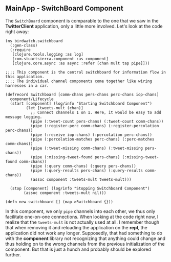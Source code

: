 ## MainApp - SwitchBoard Component

The ````SwitchBoard```` component is comparable to the one that we saw in the **TwitterClient** application, only a little more involved. Let's look at the code right away:

~~~
(ns birdwatch.switchboard
  (:gen-class)
  (:require
   [clojure.tools.logging :as log]
   [com.stuartsierra.component :as component]
   [clojure.core.async :as async :refer [chan mult tap pipe]]))

;;;; This component is the central switchboard for information flow in this application.
;;;; The individual channel components come together like wiring harnesses in a car.

(defrecord Switchboard [comm-chans pers-chans perc-chans iop-chans]
  component/Lifecycle
  (start [component] (log/info "Starting Switchboard Component")
         (let [tweets-mult (chan)]
           ;; Connect channels 1 on 1. Here, it would be easy to add message logging.
           (pipe (:tweet-count pers-chans) (:tweet-count comm-chans))
           (pipe (:register-perc comm-chans) (:register-percolation perc-chans))
           (pipe (:receive iop-chans) (:percolation perc-chans))
           (pipe (:percolation-matches perc-chans) (:perc-matches comm-chans))
           (pipe (:tweet-missing comm-chans) (:tweet-missing pers-chans))
           (pipe (:missing-tweet-found pers-chans) (:missing-tweet-found comm-chans))
           (pipe (:query comm-chans) (:query pers-chans))
           (pipe (:query-results pers-chans) (:query-results comm-chans))
           (assoc component :tweets-mult tweets-mult)))

  (stop [component] (log/info "Stopping Switchboard Component")
        (assoc component :tweets-mult nil)))

(defn new-switchboard [] (map->Switchboard {}))
~~~

In this component, we only ````pipe```` channels into each other, we thus only facilitate one-on-one connections. When looking at the code right now, I realize that the ````tweets-mult```` is not actually used at all. I remember though that when removing it and reloading the application on the **repl**, the application did not work any longer. Supposedly, that had something to do with the **component** library not recognizing that anything could change and thus holding on to the wrong channels from the previous initialization of the component. But that is just a hunch and probably should be explored further.

